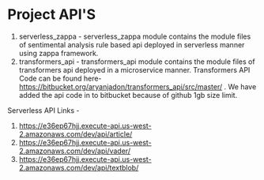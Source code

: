 # Project API'S

1. serverless_zappa - serverless_zappa module contains the module files of sentimental analysis rule based api deployed in serverless manner using zappa framework.
2. transformers_api - transformers_api module contains the module files of transformers api deployed in a microservice manner. Transformers API Code can be found here- https://bitbucket.org/aryanjadon/transformers_api/src/master/ . We have added the api code in to bitbucket because of github 1gb size limit.  


Serverless API Links - 
1. https://e36ep67hjj.execute-api.us-west-2.amazonaws.com/dev/api/article/
2. https://e36ep67hjj.execute-api.us-west-2.amazonaws.com/dev/api/vader/
3. https://e36ep67hjj.execute-api.us-west-2.amazonaws.com/dev/api/textblob/
